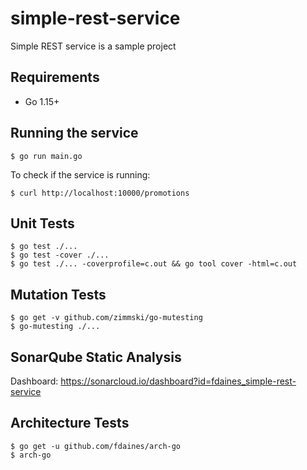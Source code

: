 # simple-rest-service

Simple REST service is a sample project

## Requirements
- Go 1.15+

## Running the service
```
$ go run main.go
```

To check if the service is running:
```
$ curl http://localhost:10000/promotions
```


## Unit Tests
```
$ go test ./...
$ go test -cover ./...
$ go test ./... -coverprofile=c.out && go tool cover -html=c.out
```

## Mutation Tests
```
$ go get -v github.com/zimmski/go-mutesting
$ go-mutesting ./...
```

## SonarQube Static Analysis
Dashboard: https://sonarcloud.io/dashboard?id=fdaines_simple-rest-service

## Architecture Tests
```
$ go get -u github.com/fdaines/arch-go
$ arch-go
```


